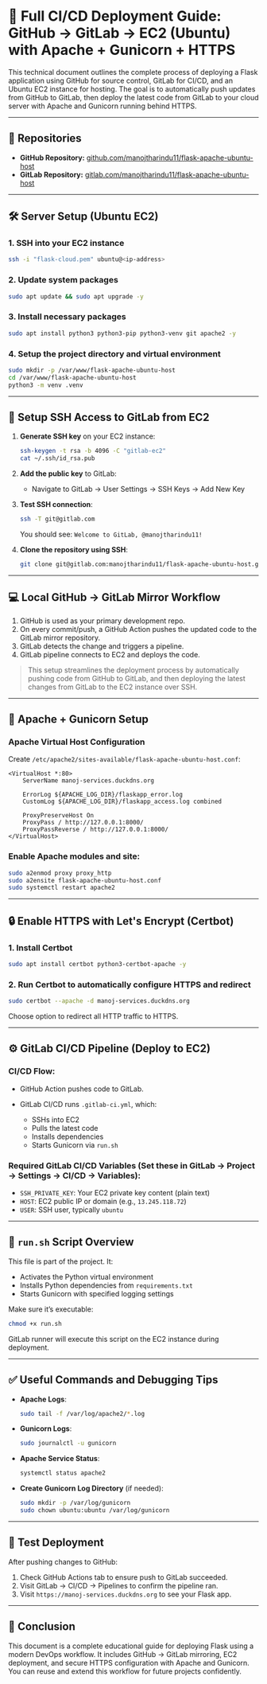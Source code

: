 # 📘 Full CI/CD Deployment Guide: GitHub → GitLab → EC2 (Ubuntu) with Apache + Gunicorn + HTTPS

This technical document outlines the complete process of deploying a Flask application using GitHub for source control, GitLab for CI/CD, and an Ubuntu EC2 instance for hosting. The goal is to automatically push updates from GitHub to GitLab, then deploy the latest code from GitLab to your cloud server with Apache and Gunicorn running behind HTTPS.

---

## 🔗 Repositories

* **GitHub Repository:** [github.com/manojtharindu11/flask-apache-ubuntu-host](https://github.com/manojtharindu11/flask-apache-ubuntu-host)
* **GitLab Repository:** [gitlab.com/manojtharindu11/flask-apache-ubuntu-host](https://gitlab.com/manojtharindu11/flask-apache-ubuntu-host)

---

## 🛠️ Server Setup (Ubuntu EC2)

### 1. SSH into your EC2 instance

```bash
ssh -i "flask-cloud.pem" ubuntu@<ip-address>
```

### 2. Update system packages

```bash
sudo apt update && sudo apt upgrade -y
```

### 3. Install necessary packages

```bash
sudo apt install python3 python3-pip python3-venv git apache2 -y
```

### 4. Setup the project directory and virtual environment

```bash
sudo mkdir -p /var/www/flask-apache-ubuntu-host
cd /var/www/flask-apache-ubuntu-host
python3 -m venv .venv
```

---

## 🔐 Setup SSH Access to GitLab from EC2

1. **Generate SSH key** on your EC2 instance:

   ```bash
   ssh-keygen -t rsa -b 4096 -C "gitlab-ec2"
   cat ~/.ssh/id_rsa.pub
   ```

2. **Add the public key** to GitLab:

   * Navigate to GitLab → User Settings → SSH Keys → Add New Key

3. **Test SSH connection**:

   ```bash
   ssh -T git@gitlab.com
   ```

   You should see: `Welcome to GitLab, @manojtharindu11!`

4. **Clone the repository using SSH**:

   ```bash
   git clone git@gitlab.com:manojtharindu11/flask-apache-ubuntu-host.git
   ```

---

## 💻 Local GitHub → GitLab Mirror Workflow

1. GitHub is used as your primary development repo.
2. On every commit/push, a GitHub Action pushes the updated code to the GitLab mirror repository.
3. GitLab detects the change and triggers a pipeline.
4. GitLab pipeline connects to EC2 and deploys the code.

> This setup streamlines the deployment process by automatically pushing code from GitHub to GitLab, and then deploying the latest changes from GitLab to the EC2 instance over SSH.

---

## 🐋 Apache + Gunicorn Setup

### Apache Virtual Host Configuration

Create `/etc/apache2/sites-available/flask-apache-ubuntu-host.conf`:

```apacheconf
<VirtualHost *:80>
    ServerName manoj-services.duckdns.org

    ErrorLog ${APACHE_LOG_DIR}/flaskapp_error.log
    CustomLog ${APACHE_LOG_DIR}/flaskapp_access.log combined

    ProxyPreserveHost On
    ProxyPass / http://127.0.0.1:8000/
    ProxyPassReverse / http://127.0.0.1:8000/
</VirtualHost>
```

### Enable Apache modules and site:

```bash
sudo a2enmod proxy proxy_http
sudo a2ensite flask-apache-ubuntu-host.conf
sudo systemctl restart apache2
```

---

## 🔒 Enable HTTPS with Let's Encrypt (Certbot)

### 1. Install Certbot

```bash
sudo apt install certbot python3-certbot-apache -y
```

### 2. Run Certbot to automatically configure HTTPS and redirect

```bash
sudo certbot --apache -d manoj-services.duckdns.org
```

Choose option to redirect all HTTP traffic to HTTPS.

---

## ⚙️ GitLab CI/CD Pipeline (Deploy to EC2)

### CI/CD Flow:

* GitHub Action pushes code to GitLab.
* GitLab CI/CD runs `.gitlab-ci.yml`, which:

  * SSHs into EC2
  * Pulls the latest code
  * Installs dependencies
  * Starts Gunicorn via `run.sh`

### Required GitLab CI/CD Variables (Set these in GitLab → Project → Settings → CI/CD → Variables):

* `SSH_PRIVATE_KEY`: Your EC2 private key content (plain text)
* `HOST`: EC2 public IP or domain (e.g., `13.245.118.72`)
* `USER`: SSH user, typically `ubuntu`

---

## 🚀 `run.sh` Script Overview

This file is part of the project. It:

* Activates the Python virtual environment
* Installs Python dependencies from `requirements.txt`
* Starts Gunicorn with specified logging settings

Make sure it’s executable:

```bash
chmod +x run.sh
```

GitLab runner will execute this script on the EC2 instance during deployment.

---

## ✅ Useful Commands and Debugging Tips

* **Apache Logs**:

  ```bash
  sudo tail -f /var/log/apache2/*.log
  ```

* **Gunicorn Logs**:

  ```bash
  sudo journalctl -u gunicorn
  ```

* **Apache Service Status**:

  ```bash
  systemctl status apache2
  ```

* **Create Gunicorn Log Directory** (if needed):

  ```bash
  sudo mkdir -p /var/log/gunicorn
  sudo chown ubuntu:ubuntu /var/log/gunicorn
  ```

---

## 🧪 Test Deployment

After pushing changes to GitHub:

1. Check GitHub Actions tab to ensure push to GitLab succeeded.
2. Visit GitLab → CI/CD → Pipelines to confirm the pipeline ran.
3. Visit `https://manoj-services.duckdns.org` to see your Flask app.

---

## 🔧 Conclusion

This document is a complete educational guide for deploying Flask using a modern DevOps workflow. It includes GitHub → GitLab mirroring, EC2 deployment, and secure HTTPS configuration with Apache and Gunicorn. You can reuse and extend this workflow for future projects confidently.

